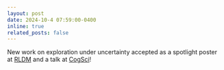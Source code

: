 ```yaml
---
layout: post
date: 2024-10-4 07:59:00-0400
inline: true
related_posts: false
---
```


New work on exploration under uncertainty accepted as a spotlight poster at [RLDM](https://rldm.org/) and a talk at [CogSci](https://cognitivesciencesociety.org/cogsci-2025/)!
